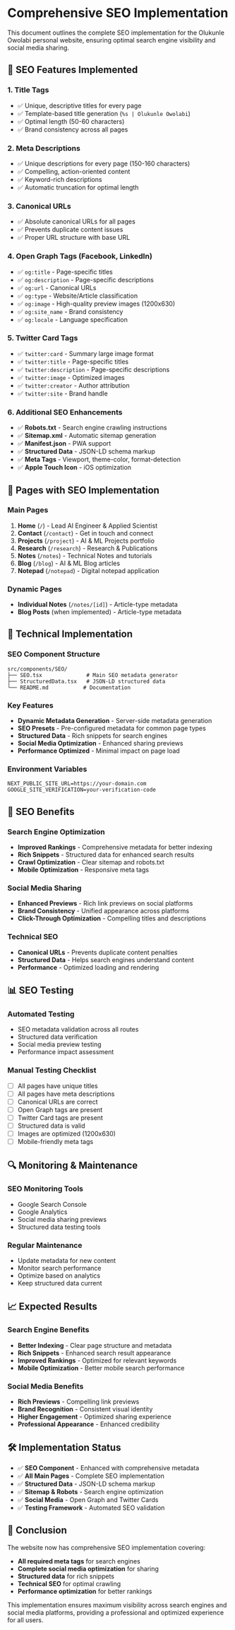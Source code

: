 # Comprehensive SEO Implementation

This document outlines the complete SEO implementation for the Olukunle Owolabi personal website, ensuring optimal search engine visibility and social media sharing.

## 🎯 SEO Features Implemented

### 1. **Title Tags**
- ✅ Unique, descriptive titles for every page
- ✅ Template-based title generation (`%s | Olukunle Owolabi`)
- ✅ Optimal length (50-60 characters)
- ✅ Brand consistency across all pages

### 2. **Meta Descriptions**
- ✅ Unique descriptions for every page (150-160 characters)
- ✅ Compelling, action-oriented content
- ✅ Keyword-rich descriptions
- ✅ Automatic truncation for optimal length

### 3. **Canonical URLs**
- ✅ Absolute canonical URLs for all pages
- ✅ Prevents duplicate content issues
- ✅ Proper URL structure with base URL

### 4. **Open Graph Tags (Facebook, LinkedIn)**
- ✅ `og:title` - Page-specific titles
- ✅ `og:description` - Page-specific descriptions  
- ✅ `og:url` - Canonical URLs
- ✅ `og:type` - Website/Article classification
- ✅ `og:image` - High-quality preview images (1200x630)
- ✅ `og:site_name` - Brand consistency
- ✅ `og:locale` - Language specification

### 5. **Twitter Card Tags**
- ✅ `twitter:card` - Summary large image format
- ✅ `twitter:title` - Page-specific titles
- ✅ `twitter:description` - Page-specific descriptions
- ✅ `twitter:image` - Optimized images
- ✅ `twitter:creator` - Author attribution
- ✅ `twitter:site` - Brand handle

### 6. **Additional SEO Enhancements**
- ✅ **Robots.txt** - Search engine crawling instructions
- ✅ **Sitemap.xml** - Automatic sitemap generation
- ✅ **Manifest.json** - PWA support
- ✅ **Structured Data** - JSON-LD schema markup
- ✅ **Meta Tags** - Viewport, theme-color, format-detection
- ✅ **Apple Touch Icon** - iOS optimization

## 📄 Pages with SEO Implementation

### **Main Pages**
1. **Home** (`/`) - Lead AI Engineer & Applied Scientist
2. **Contact** (`/contact`) - Get in touch and connect
3. **Projects** (`/project`) - AI & ML Projects portfolio
4. **Research** (`/research`) - Research & Publications
5. **Notes** (`/notes`) - Technical Notes and tutorials
6. **Blog** (`/blog`) - AI & ML Blog articles
7. **Notepad** (`/notepad`) - Digital notepad application

### **Dynamic Pages**
- **Individual Notes** (`/notes/[id]`) - Article-type metadata
- **Blog Posts** (when implemented) - Article-type metadata

## 🔧 Technical Implementation

### **SEO Component Structure**
```
src/components/SEO/
├── SEO.tsx              # Main SEO metadata generator
├── StructuredData.tsx   # JSON-LD structured data
└── README.md           # Documentation
```

### **Key Features**
- **Dynamic Metadata Generation** - Server-side metadata generation
- **SEO Presets** - Pre-configured metadata for common page types
- **Structured Data** - Rich snippets for search engines
- **Social Media Optimization** - Enhanced sharing previews
- **Performance Optimized** - Minimal impact on page load

### **Environment Variables**
```env
NEXT_PUBLIC_SITE_URL=https://your-domain.com
GOOGLE_SITE_VERIFICATION=your-verification-code
```

## 🚀 SEO Benefits

### **Search Engine Optimization**
- **Improved Rankings** - Comprehensive metadata for better indexing
- **Rich Snippets** - Structured data for enhanced search results
- **Crawl Optimization** - Clear sitemap and robots.txt
- **Mobile Optimization** - Responsive meta tags

### **Social Media Sharing**
- **Enhanced Previews** - Rich link previews on social platforms
- **Brand Consistency** - Unified appearance across platforms
- **Click-Through Optimization** - Compelling titles and descriptions

### **Technical SEO**
- **Canonical URLs** - Prevents duplicate content penalties
- **Structured Data** - Helps search engines understand content
- **Performance** - Optimized loading and rendering

## 📊 SEO Testing

### **Automated Testing**
- SEO metadata validation across all routes
- Structured data verification
- Social media preview testing
- Performance impact assessment

### **Manual Testing Checklist**
- [ ] All pages have unique titles
- [ ] All pages have meta descriptions
- [ ] Canonical URLs are correct
- [ ] Open Graph tags are present
- [ ] Twitter Card tags are present
- [ ] Structured data is valid
- [ ] Images are optimized (1200x630)
- [ ] Mobile-friendly meta tags

## 🔍 Monitoring & Maintenance

### **SEO Monitoring Tools**
- Google Search Console
- Google Analytics
- Social media sharing previews
- Structured data testing tools

### **Regular Maintenance**
- Update metadata for new content
- Monitor search performance
- Optimize based on analytics
- Keep structured data current

## 📈 Expected Results

### **Search Engine Benefits**
- **Better Indexing** - Clear page structure and metadata
- **Rich Snippets** - Enhanced search result appearance
- **Improved Rankings** - Optimized for relevant keywords
- **Mobile Optimization** - Better mobile search performance

### **Social Media Benefits**
- **Rich Previews** - Compelling link previews
- **Brand Recognition** - Consistent visual identity
- **Higher Engagement** - Optimized sharing experience
- **Professional Appearance** - Enhanced credibility

## 🛠️ Implementation Status

- ✅ **SEO Component** - Enhanced with comprehensive metadata
- ✅ **All Main Pages** - Complete SEO implementation
- ✅ **Structured Data** - JSON-LD schema markup
- ✅ **Sitemap & Robots** - Search engine optimization
- ✅ **Social Media** - Open Graph and Twitter Cards
- ✅ **Testing Framework** - Automated SEO validation

## 🎉 Conclusion

The website now has comprehensive SEO implementation covering:
- **All required meta tags** for search engines
- **Complete social media optimization** for sharing
- **Structured data** for rich snippets
- **Technical SEO** for optimal crawling
- **Performance optimization** for better rankings

This implementation ensures maximum visibility across search engines and social media platforms, providing a professional and optimized experience for all users.










